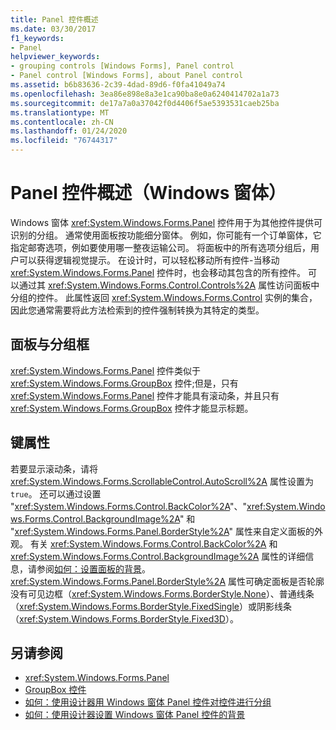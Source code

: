 ```yaml
---
title: Panel 控件概述
ms.date: 03/30/2017
f1_keywords:
- Panel
helpviewer_keywords:
- grouping controls [Windows Forms], Panel control
- Panel control [Windows Forms], about Panel control
ms.assetid: b6b83636-2c39-4dad-89d6-f0fa41049a74
ms.openlocfilehash: 3ea86e898e8a3e1ca90ba8e0a6240414702a1a73
ms.sourcegitcommit: de17a7a0a37042f0d4406f5ae5393531caeb25ba
ms.translationtype: MT
ms.contentlocale: zh-CN
ms.lasthandoff: 01/24/2020
ms.locfileid: "76744317"
---
```

# <a name="panel-control-overview-windows-forms"></a>Panel 控件概述（Windows 窗体）
Windows 窗体 <xref:System.Windows.Forms.Panel> 控件用于为其他控件提供可识别的分组。 通常使用面板按功能细分窗体。 例如，你可能有一个订单窗体，它指定邮寄选项，例如要使用哪一整夜运输公司。 将面板中的所有选项分组后，用户可以获得逻辑视觉提示。 在设计时，可以轻松移动所有控件-当移动 <xref:System.Windows.Forms.Panel> 控件时，也会移动其包含的所有控件。 可以通过其 <xref:System.Windows.Forms.Control.Controls%2A> 属性访问面板中分组的控件。 此属性返回 <xref:System.Windows.Forms.Control> 实例的集合，因此您通常需要将此方法检索到的控件强制转换为其特定的类型。  
  
## <a name="panel-versus-groupbox"></a>面板与分组框  
 <xref:System.Windows.Forms.Panel> 控件类似于 <xref:System.Windows.Forms.GroupBox> 控件;但是，只有 <xref:System.Windows.Forms.Panel> 控件才能具有滚动条，并且只有 <xref:System.Windows.Forms.GroupBox> 控件才能显示标题。  
  
## <a name="key-properties"></a>键属性  
 若要显示滚动条，请将 <xref:System.Windows.Forms.ScrollableControl.AutoScroll%2A> 属性设置为 `true`。 还可以通过设置 "<xref:System.Windows.Forms.Control.BackColor%2A>"、"<xref:System.Windows.Forms.Control.BackgroundImage%2A>" 和 "<xref:System.Windows.Forms.Panel.BorderStyle%2A>" 属性来自定义面板的外观。 有关 <xref:System.Windows.Forms.Control.BackColor%2A> 和 <xref:System.Windows.Forms.Control.BackgroundImage%2A> 属性的详细信息，请参阅[如何：设置面板的背景](how-to-set-the-background-of-a-windows-forms-panel.md)。 <xref:System.Windows.Forms.Panel.BorderStyle%2A> 属性可确定面板是否轮廓没有可见边框（<xref:System.Windows.Forms.BorderStyle.None>）、普通线条（<xref:System.Windows.Forms.BorderStyle.FixedSingle>）或阴影线条（<xref:System.Windows.Forms.BorderStyle.Fixed3D>）。  
  
## <a name="see-also"></a>另请参阅

- <xref:System.Windows.Forms.Panel>
- [GroupBox 控件](groupbox-control-windows-forms.md)
- [如何：使用设计器用 Windows 窗体 Panel 控件对控件进行分组](group-controls-with-wf-panel-control-using-the-designer.md)
- [如何：使用设计器设置 Windows 窗体 Panel 控件的背景](how-to-set-the-background-of-a-windows-forms-panel-using-the-designer.md)
